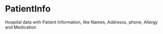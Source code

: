 # PatientInfo
Hospital data with Patient Information, like Names, Addresss, phone, Allergy and Medication
